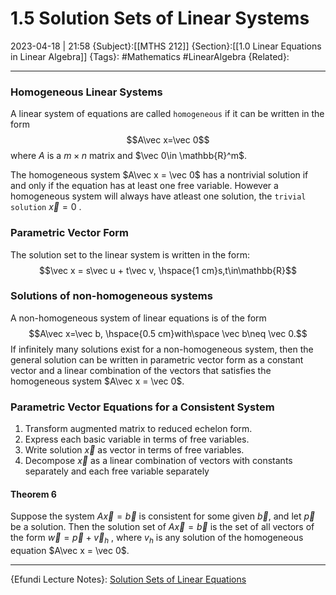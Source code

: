 # 1.5 Solution Sets of Linear Systems
2023-04-18 | 21:58
{Subject}:[[MTHS 212]]
{Section}:[[1.0 Linear Equations in Linear Algebra]]
{Tags}: #Mathematics #LinearAlgebra 
{Related}:

--- 
### Homogeneous Linear Systems
A linear system of equations are called `homogeneous` if it can be written in the form$$A\vec x=\vec 0$$where $A$ is a $m\times n$ matrix and $\vec 0\in \mathbb{R}^m$.

The homogeneous system $A\vec x = \vec 0$ has a nontrivial solution if and only if the equation has at least one free variable.
However a homogeneous system will always have atleast one solution, the `trivial solution`  $\vec x = 0$  .

### Parametric Vector Form
The solution set to the linear system is written in the form:$$\vec x = s\vec u + t\vec v, \hspace{1 cm}s,t\in\mathbb{R}$$
### Solutions of non-homogeneous systems
A non-homogeneous system of linear equations is of the form $$A\vec x=\vec b, \hspace{0.5 cm}with\space  \vec b\neq \vec 0.$$
If infinitely many solutions exist for a non-homogeneous system, then the general solution can be written in parametric vector form as a constant vector and a linear combination of the vectors that satisfies the homogeneous system $A\vec x = \vec 0$.

### Parametric Vector Equations for a **Consistent System**

1.  Transform augmented matrix to reduced echelon form.
2.  Express each basic variable in terms of free variables.
3.  Write solution $\vec x$ as vector in terms of free variables.
4.  Decompose $\vec x$ as a linear combination of vectors with constants separately and each free variable separately

#### Theorem 6
Suppose the system $A\vec x = \vec b$ is consistent for some given $\vec b$, and let $\vec p$ be a solution. Then the solution set of $A\vec x = \vec b$ is the set of all vectors of the form $\vec w = \vec p + \vec v_h$ , where $v_h$ is any solution of the homogeneous equation $A\vec x = \vec 0$.

--- 
{Efundi Lecture Notes}: [Solution Sets of Linear Equations](https://efundi.nwu.ac.za/access/content/group/817a5310-2926-4371-b648-3ebbadbc88cd/Lecture%20notes%20_%20Lesing%20notas/English/MTHS212%20-%20Study%20Unit%201.5%20-%20Solution%20Sets%20of%20Linear%20Systems.pdf)